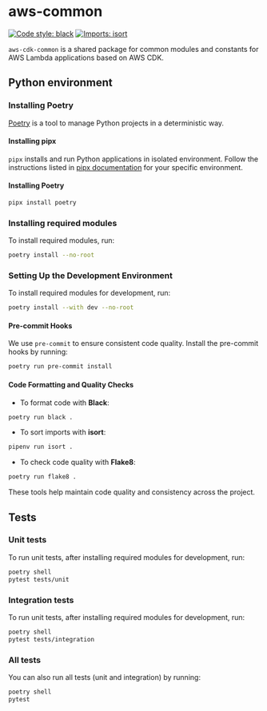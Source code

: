 
# aws-common
[![Code style: black](https://img.shields.io/badge/code%20style-black-000000.svg)](https://github.com/psf/black) [![Imports: isort](https://img.shields.io/badge/%20imports-isort-%231674b1?style=flat&labelColor=ef8336)](https://pycqa.github.io/isort/)

`aws-cdk-common` is a shared package for common modules and constants for AWS Lambda applications based on AWS CDK.

## Python environment
### Installing Poetry
[Poetry](https://python-poetry.org/) is a tool to manage Python projects in a deterministic way.

#### Installing pipx
`pipx` installs and run Python applications in isolated environment. Follow the instructions listed in [pipx documentation](https://github.com/pypa/pipx) for your specific environment.

#### Installing Poetry

```bash
pipx install poetry
```

### Installing required modules
To install required modules, run:

```bash
poetry install --no-root
```
### Setting Up the Development Environment
To install required modules for development, run:
```bash
poetry install --with dev --no-root
```
#### Pre-commit Hooks
We use `pre-commit` to ensure consistent code quality. Install the pre-commit hooks by running:
```bash
poetry run pre-commit install
```
#### Code Formatting and Quality Checks
- To format code with **Black**:
```bash
poetry run black .
```
- To sort imports with **isort**:
```bash
pipenv run isort .
```
- To check code quality with **Flake8**:
```bash
poetry run flake8 .
```
These tools help maintain code quality and consistency across the project.

## Tests

### Unit tests
To run unit tests, after installing required modules for development, run:
```bash
poetry shell
pytest tests/unit
```

### Integration tests
To run unit tests, after installing required modules for development, run:
```bash
poetry shell
pytest tests/integration
```

### All tests
You can also run all tests (unit and integration) by running:
```bash
poetry shell
pytest 
```

